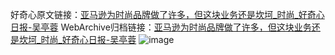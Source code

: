 好奇心原文链接：[亚马逊为时尚品牌做了许多，但这块业务还是坎坷_时尚_好奇心日报-吴亭蓉](https://www.qdaily.com/articles/3874.html)
WebArchive归档链接：[亚马逊为时尚品牌做了许多，但这块业务还是坎坷_时尚_好奇心日报-吴亭蓉](http://web.archive.org/web/20190623153202/https://www.qdaily.com/articles/3874.html)
![image](http://ww3.sinaimg.cn/large/007d5XDply1g3vdhuw5toj30u02pob29)